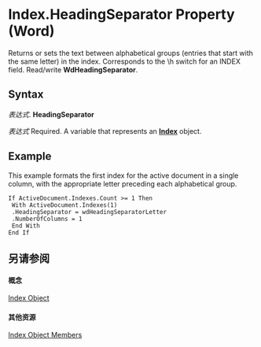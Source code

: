 
# Index.HeadingSeparator Property (Word)

Returns or sets the text between alphabetical groups (entries that start with the same letter) in the index. Corresponds to the \h switch for an INDEX field. Read/write  **WdHeadingSeparator**.


## Syntax

 _表达式_. **HeadingSeparator**

 _表达式_ Required. A variable that represents an **[Index](6a2aab98-485b-01c3-8d9b-9e108b455e22.md)** object.


## Example

This example formats the first index for the active document in a single column, with the appropriate letter preceding each alphabetical group.


```
If ActiveDocument.Indexes.Count >= 1 Then 
 With ActiveDocument.Indexes(1) 
 .HeadingSeparator = wdHeadingSeparatorLetter 
 .NumberOfColumns = 1 
 End With 
End If
```


## 另请参阅


#### 概念


[Index Object](6a2aab98-485b-01c3-8d9b-9e108b455e22.md)
#### 其他资源


[Index Object Members](http://msdn.microsoft.com/library/de9f0a3c-dd30-84bd-e122-2d20fa6b3d37%28Office.15%29.aspx)